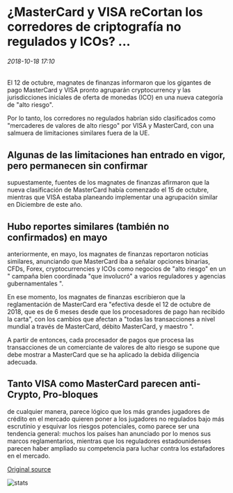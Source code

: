 # ¿MasterCard y VISA reCortan los corredores de criptografía no regulados y ICOs? ...

###### 2018-10-18 17:10

El 12 de octubre, magnates de finanzas informaron que los gigantes de pago MasterCard y VISA pronto agruparán cryptocurrency y las jurisdicciones iniciales de oferta de monedas (ICO) en una nueva categoría de "alto riesgo".

Por lo tanto, los corredores no regulados habrían sido clasificados como "mercaderes de valores de alto riesgo" por VISA y MasterCard, con una salmuera de limitaciones similares fuera de la UE.

## Algunas de las limitaciones han entrado en vigor, pero permanecen sin confirmar

supuestamente, fuentes de los magnates de finanzas afirmaron que la nueva clasificación de MasterCard había comenzado el 15 de octubre, mientras que VISA estaba planeando implementar una agrupación similar en Diciembre de este año.

## Hubo reportes similares (también no confirmados) en mayo

anteriormente, en mayo, los magnates de finanzas reportaron noticias similares, anunciando que MasterCard iba a señalar opciones binarias, CFDs, Forex, cryptocurrencies y ICOs como negocios de "alto riesgo" en un " campaña bien coordinada "que involucró" a varios reguladores y agencias gubernamentales ".

En ese momento, los magnates de finanzas escribieron que la reglamentación de MasterCard era "efectiva desde el 12 de octubre de 2018, que es de 6 meses desde que los procesadores de pago han recibido la carta", con los cambios que afectan a "todas las transacciones a nivel mundial a través de MasterCard, débito MasterCard, y maestro ".

A partir de entonces, cada procesador de pagos que procesa las transacciones de un comerciante de valores de alto riesgo se supone que debe mostrar a MasterCard que se ha aplicado la debida diligencia adecuada.

## Tanto VISA como MasterCard parecen anti-Crypto, Pro-bloques

de cualquier manera, parece lógico que los más grandes jugadores de crédito en el mercado quieren poner a los jugadores no regulados bajo más escrutinio y esquivar los riesgos potenciales, como parece ser una tendencia general: muchos los países han anunciado por lo menos sus marcos reglamentarios, mientras que los reguladores estadounidenses parecen haber ampliado su competencia para luchar contra los estafadores en el mercado.

[Original source](https://cointelegraph.com/news/are-mastercard-and-visa-cutting-out-unregulated-crypto-brokers-and-icos)

![stats](https://c.statcounter.com/11760860/0/a89fa40b/1/ "stats")